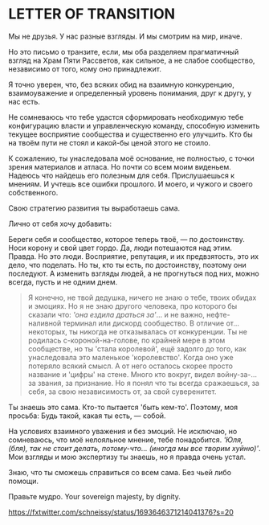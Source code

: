 # LETTER OF TRANSITION

Мы не друзья. У нас разные взгляды. И мы смотрим на мир, иначе. 

Но это письмо о транзите, если, мы оба разделяем прагматичный взгляд на Храм Пяти Рассветов, как сильное, а не слабое сообщество, независимо от того, кому оно принадлежит.

Я точно уверен, что, без всяких обид на взаимную конкуренцию, взаимоуважение и определенный уровень понимания, друг к другу, у нас есть.

Не сомневаюсь что тебе удастся сформировать необходимую тебе конфигурацию власти и управленческую команду, способную изменить текущее восприятие сообщества и существенно его улучшить. Кто бы на твоём пути не стоял и какой-бы ценой этого не стоило.

К сожалению, ты унаследовала моё основание, не полностью, с точки зрения материалов и атласа. Но почти со всем моим виденьем. Надеюсь что найдешь его полезным для себя. Прислушаешься к мнениям. И учтешь все ошибки прошлого. И моего, и чужого и своего собственного.

Свою стратегию развития ты выработаешь сама.

Лично от себя хочу добавить:

Береги себя и сообщество, которое теперь твоё, — по достоинству. Носи корону и свой цвет гордо. Да, люди потешаются над этим. Правда. 
Но это люди. Восприятие, репутация, и их предвзятость, это их дело, что поделать. Но ты, кто ты есть, по достоинству, поэтому они последуют. А изменить взгляды людей, а не прогнуться под них, можно всегда, пусть и не одним днем.

> Я конечно, не твой дедушка, ничего не знаю о тебе, твоих обидах и эмоциях. Но я не знаю другого человека, про которого бы сказали что: *'она ездила драться за'*... и не важно, нефте-наливной терминал или дискорд сообщество. В отличие от... некоторых, ты никогда не отказывалась от конкуренции. Ты не родилась с-короной-на-голове, по крайней мере в этом сообществе, но ты 'стала королевой', ещё задолго до того, как унаследовала это маленькое 'королевство'. Когда оно уже потеряло всякий смысл. А от него осталось скорее просто название и 'цифры' на стене. Много кто вокруг, видел войну-за-... за звания, за признание. Но я понял что ты всегда сражаешься, за себя, за свою независимость от, за свой суверенитет.

Ты знаешь это сама. Кто-то пытается 'быть кем-то'. Поэтому, моя просьба: Будь такой, какая ты есть, — собой.

На условиях взаимного уважения и без эмоций. Не исключаю, но сомневаюсь, что моё нелояльное мнение, тебе понадобится. *'Юля, (бля), так не стоит делать, потому-что... (иногда мы все творим хуйню)'*. Мои взгляды и мою экспертизу ты знаешь, но я правда очень устал.

Знаю, что ты сможешь справиться со всем сама. Без чьей либо помощи.

Правьте мудро. Your sovereign majesty, by dignity.

https://fxtwitter.com/schneissy/status/1693646371214041376?s=20







